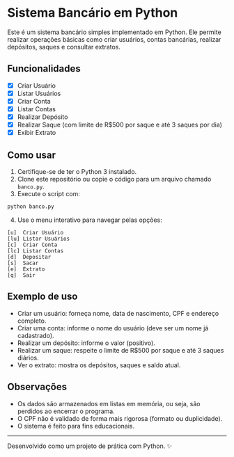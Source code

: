 # Sistema Bancário em Python

Este é um sistema bancário simples implementado em Python. Ele permite realizar operações básicas como criar usuários, contas bancárias, realizar depósitos, saques e consultar extratos.

## Funcionalidades

- [x] Criar Usuário
- [x] Listar Usuários
- [x] Criar Conta
- [x] Listar Contas
- [x] Realizar Depósito
- [x] Realizar Saque (com limite de R$500 por saque e até 3 saques por dia)
- [x] Exibir Extrato

## Como usar

1. Certifique-se de ter o Python 3 instalado.
2. Clone este repositório ou copie o código para um arquivo chamado `banco.py`.
3. Execute o script com:

```bash
python banco.py
```

4. Use o menu interativo para navegar pelas opções:

```
[u]  Criar Usuário
[lu] Listar Usuários
[c]  Criar Conta
[lc] Listar Contas
[d]  Depositar
[s]  Sacar
[e]  Extrato
[q]  Sair
```

## Exemplo de uso

- Criar um usuário: forneça nome, data de nascimento, CPF e endereço completo.
- Criar uma conta: informe o nome do usuário (deve ser um nome já cadastrado).
- Realizar um depósito: informe o valor (positivo).
- Realizar um saque: respeite o limite de R$500 por saque e até 3 saques diários.
- Ver o extrato: mostra os depósitos, saques e saldo atual.

## Observações

- Os dados são armazenados em listas em memória, ou seja, são perdidos ao encerrar o programa.
- O CPF não é validado de forma mais rigorosa (formato ou duplicidade).
- O sistema é feito para fins educacionais.

---

Desenvolvido como um projeto de prática com Python. ✨

